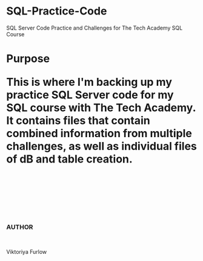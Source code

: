# SQL-Practice-Code
SQL Server Code Practice and Challenges for The Tech Academy SQL Course

<h1>Purpose</h>
<br>
<p>This is where I'm backing up my practice SQL Server code for my SQL course with The Tech Academy.
It contains files that contain combined information from multiple challenges, as well as individual files of dB and table creation.</p>

<br>
<br>
<br>
<h3>AUTHOR</h3>
<br>
<p>Viktoriya Furlow</p>
